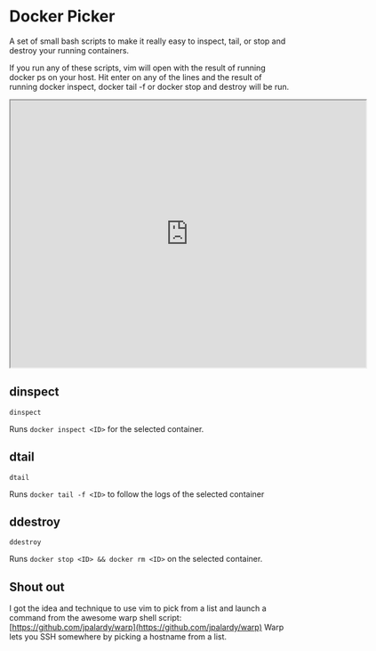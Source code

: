 Docker Picker
===

A set of small bash scripts to make it really easy to inspect, tail, or stop and destroy your running containers.

If you run any of these scripts, vim will open with the result of running docker ps on your host.
Hit enter on any of the lines and the result of running docker inspect, docker tail -f or docker stop and destroy will be run.

<iframe src="http://showterm.io/77712814aec87c133ec52#fast" width="640" height="480"></iframe>

dinspect
---

    dinspect

Runs `docker inspect <ID>` for the selected container.

dtail
---

    dtail

Runs `docker tail -f <ID>` to follow the logs of the selected container

ddestroy
---

    ddestroy

Runs `docker stop <ID> && docker rm <ID>` on the selected container.


Shout out
---

I got the idea and technique to use vim to pick from a list and launch a command from the awesome warp shell script:
[https://github.com/jpalardy/warp](https://github.com/jpalardy/warp)
Warp lets you SSH somewhere by picking a hostname from a list.

